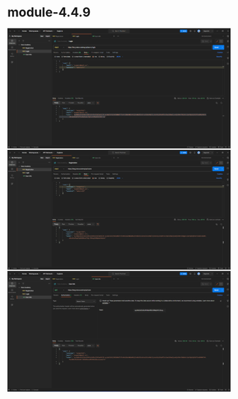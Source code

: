 # module-4.4.9
![registration](https://github.com/Wanabepro/module-4.4.9/blob/main/login.png)
![login](https://github.com/Wanabepro/module-4.4.9/blob/main/registration.png)
![userinfo](https://github.com/Wanabepro/module-4.4.9/blob/main/user%20info.png)
